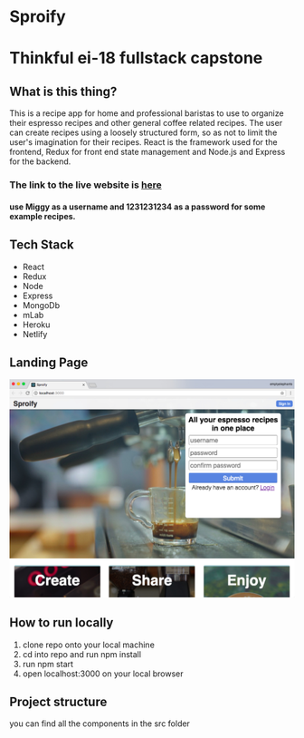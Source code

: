 # Sproify

# Thinkful ei-18 fullstack capstone
## What is this thing?
This is a recipe app for home and professional baristas to use to organize their espresso recipes and other general coffee related recipes. The user can create recipes using a loosely structured form, so as not to limit the user's imagination for their recipes. React is the framework used for the frontend, Redux for front end state management and Node.js and Express for the backend.

### The link to the live website is [here](https://thirsty-stonebraker-3c6282.netlify.com/)
#### use Miggy as a username and 1231231234 as a password for some example recipes.


## Tech Stack
* React
* Redux
* Node
* Express
* MongoDb
* mLab
* Heroku
* Netlify

## Landing Page
![alt text](./src/assets/SproifyPreview.jpg "Preview of Project Landing Page")

## How to run locally
1. clone repo onto your local machine
2. cd into repo and run npm install
3. run npm start
4. open localhost:3000 on your local browser

## Project structure
you can find all the components in the src folder
